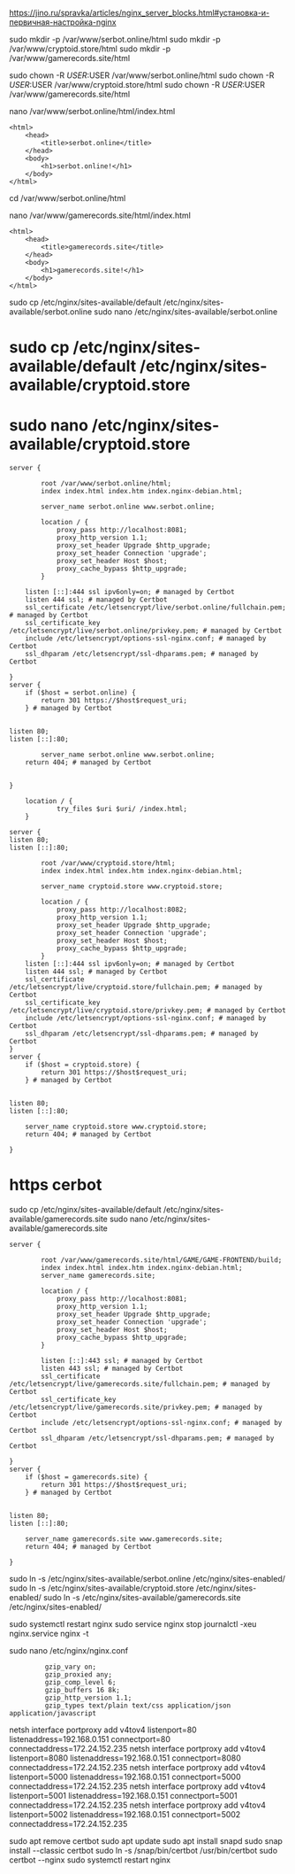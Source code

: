 https://jino.ru/spravka/articles/nginx_server_blocks.html#установка-и-первичная-настройка-nginx

sudo mkdir -p /var/www/serbot.online/html
sudo mkdir -p /var/www/cryptoid.store/html
sudo mkdir -p /var/www/gamerecords.site/html

sudo chown -R $USER:$USER /var/www/serbot.online/html
sudo chown -R $USER:$USER /var/www/cryptoid.store/html
sudo chown -R $USER:$USER /var/www/gamerecords.site/html

nano /var/www/serbot.online/html/index.html
```
<html>
    <head>
        <title>serbot.online</title>
    </head>
    <body>
        <h1>serbot.online!</h1>
    </body>
</html>
```
cd /var/www/serbot.online/html


nano /var/www/gamerecords.site/html/index.html
```
<html>
    <head>
        <title>gamerecords.site</title>
    </head>
    <body>
        <h1>gamerecords.site!</h1>
    </body>
</html>
```


sudo cp /etc/nginx/sites-available/default /etc/nginx/sites-available/serbot.online
sudo nano /etc/nginx/sites-available/serbot.online
# sudo cp /etc/nginx/sites-available/default /etc/nginx/sites-available/cryptoid.store
# sudo nano /etc/nginx/sites-available/cryptoid.store
```
server {

        root /var/www/serbot.online/html;
        index index.html index.htm index.nginx-debian.html;

        server_name serbot.online www.serbot.online;

        location / {
            proxy_pass http://localhost:8081;
            proxy_http_version 1.1;
            proxy_set_header Upgrade $http_upgrade;
            proxy_set_header Connection 'upgrade';
            proxy_set_header Host $host;
            proxy_cache_bypass $http_upgrade;
        }

    listen [::]:444 ssl ipv6only=on; # managed by Certbot
    listen 444 ssl; # managed by Certbot
    ssl_certificate /etc/letsencrypt/live/serbot.online/fullchain.pem; # managed by Certbot
    ssl_certificate_key /etc/letsencrypt/live/serbot.online/privkey.pem; # managed by Certbot
    include /etc/letsencrypt/options-ssl-nginx.conf; # managed by Certbot
    ssl_dhparam /etc/letsencrypt/ssl-dhparams.pem; # managed by Certbot

}
server {
    if ($host = serbot.online) {
        return 301 https://$host$request_uri;
    } # managed by Certbot


listen 80;
listen [::]:80;

        server_name serbot.online www.serbot.online;
    return 404; # managed by Certbot


}
```
        location / {
                try_files $uri $uri/ /index.html;
        }
```
server {
listen 80;
listen [::]:80;

        root /var/www/cryptoid.store/html;
        index index.html index.htm index.nginx-debian.html;

        server_name cryptoid.store www.cryptoid.store;

        location / {
            proxy_pass http://localhost:8082;
            proxy_http_version 1.1;
            proxy_set_header Upgrade $http_upgrade;
            proxy_set_header Connection 'upgrade';
            proxy_set_header Host $host;
            proxy_cache_bypass $http_upgrade;
        }
    listen [::]:444 ssl ipv6only=on; # managed by Certbot
    listen 444 ssl; # managed by Certbot
    ssl_certificate /etc/letsencrypt/live/cryptoid.store/fullchain.pem; # managed by Certbot
    ssl_certificate_key /etc/letsencrypt/live/cryptoid.store/privkey.pem; # managed by Certbot
    include /etc/letsencrypt/options-ssl-nginx.conf; # managed by Certbot
    ssl_dhparam /etc/letsencrypt/ssl-dhparams.pem; # managed by Certbot
}
server {
    if ($host = cryptoid.store) {
        return 301 https://$host$request_uri;
    } # managed by Certbot


listen 80;
listen [::]:80;

    server_name cryptoid.store www.cryptoid.store;
    return 404; # managed by Certbot
    
}

```

# https cerbot
sudo cp /etc/nginx/sites-available/default /etc/nginx/sites-available/gamerecords.site
sudo nano /etc/nginx/sites-available/gamerecords.site
```
server {

        root /var/www/gamerecords.site/html/GAME/GAME-FRONTEND/build;
        index index.html index.htm index.nginx-debian.html;
        server_name gamerecords.site;

        location / {
            proxy_pass http://localhost:8081;
            proxy_http_version 1.1;
            proxy_set_header Upgrade $http_upgrade;
            proxy_set_header Connection 'upgrade';
            proxy_set_header Host $host;
            proxy_cache_bypass $http_upgrade;
        }

        listen [::]:443 ssl; # managed by Certbot
        listen 443 ssl; # managed by Certbot
        ssl_certificate /etc/letsencrypt/live/gamerecords.site/fullchain.pem; # managed by Certbot
        ssl_certificate_key /etc/letsencrypt/live/gamerecords.site/privkey.pem; # managed by Certbot
        include /etc/letsencrypt/options-ssl-nginx.conf; # managed by Certbot
        ssl_dhparam /etc/letsencrypt/ssl-dhparams.pem; # managed by Certbot

}
server {
    if ($host = gamerecords.site) {
        return 301 https://$host$request_uri;
    } # managed by Certbot


listen 80;
listen [::]:80;

    server_name gamerecords.site www.gamerecords.site;
    return 404; # managed by Certbot
    
}
```

sudo ln -s /etc/nginx/sites-available/serbot.online /etc/nginx/sites-enabled/
sudo ln -s /etc/nginx/sites-available/cryptoid.store /etc/nginx/sites-enabled/
sudo ln -s /etc/nginx/sites-available/gamerecords.site /etc/nginx/sites-enabled/

sudo systemctl restart nginx
sudo service nginx stop
journalctl -xeu nginx.service
nginx -t

sudo nano /etc/nginx/nginx.conf
```
         gzip_vary on;
         gzip_proxied any;
         gzip_comp_level 6;
         gzip_buffers 16 8k;
         gzip_http_version 1.1;
         gzip_types text/plain text/css application/json application/javascript
```
netsh interface portproxy add v4tov4 listenport=80 listenaddress=192.168.0.151 connectport=80 connectaddress=172.24.152.235
netsh interface portproxy add v4tov4 listenport=8080 listenaddress=192.168.0.151 connectport=8080 connectaddress=172.24.152.235
netsh interface portproxy add v4tov4 listenport=5000 listenaddress=192.168.0.151 connectport=5000 connectaddress=172.24.152.235
netsh interface portproxy add v4tov4 listenport=5001 listenaddress=192.168.0.151 connectport=5001 connectaddress=172.24.152.235
netsh interface portproxy add v4tov4 listenport=5002 listenaddress=192.168.0.151 connectport=5002 connectaddress=172.24.152.235

sudo apt remove certbot
sudo apt update
sudo apt install snapd
sudo snap install --classic certbot
sudo ln -s /snap/bin/certbot /usr/bin/certbot
sudo certbot --nginx
sudo systemctl restart nginx

